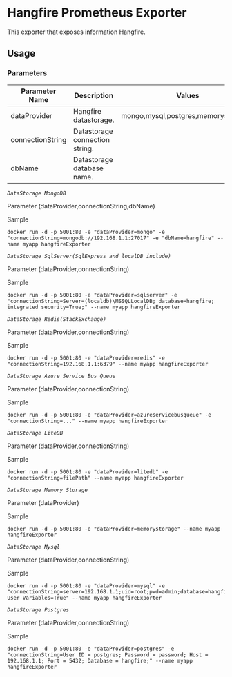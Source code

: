 # Hangfire Prometheus Exporter

This exporter that exposes information Hangfire.

Usage
---

### Parameters                                                                             

|  Parameter Name  | Description                    | Values                                      |
| ---------------- |--------------------------------|---------------------------------------------|
| dataProvider     | Hangfire datastorage.          | mongo,mysql,postgres,memorystorage...       |
| connectionString | Datastorage connection string. |                                             |
| dbName           | Datastorage database name.     |                                             |


*`DataStorage MongoDB`*

Parameter (dataProvider,connectionString,dbName)

Sample

```docker
docker run -d -p 5001:80 -e "dataProvider=mongo" -e "connectionString=mongodb://192.168.1.1:27017" -e "dbName=hangfire" --name myapp hangfireExporter
```


*`DataStorage SqlServer(SqlExpress and localDB include)`*

Parameter (dataProvider,connectionString)

Sample

```docker
docker run -d -p 5001:80 -e "dataProvider=sqlserver" -e "connectionString=Server=(localdb)\MSSQLLocalDB; database=hangfire; integrated security=True;" --name myapp hangfireExporter
```

*`DataStorage Redis(StackExchange)`*

Parameter (dataProvider,connectionString)

Sample

```docker
docker run -d -p 5001:80 -e "dataProvider=redis" -e "connectionString=192.168.1.1:6379" --name myapp hangfireExporter
```


*`DataStorage Azure Service Bus Queue`*

Parameter (dataProvider,connectionString)

Sample

```docker
docker run -d -p 5001:80 -e "dataProvider=azureservicebusqueue" -e "connectionString=..." --name myapp hangfireExporter
```

*`DataStorage LiteDB`*

Parameter (dataProvider,connectionString)

Sample

```docker
docker run -d -p 5001:80 -e "dataProvider=litedb" -e "connectionString=filePath" --name myapp hangfireExporter
```

*`DataStorage Memory Storage`*

Parameter (dataProvider)

Sample

```docker
docker run -d -p 5001:80 -e "dataProvider=memorystorage" --name myapp hangfireExporter
```


*`DataStorage Mysql`*

Parameter (dataProvider,connectionString)

Sample

```docker
docker run -d -p 5001:80 -e "dataProvider=mysql" -e "connectionString=server=192.168.1.1;uid=root;pwd=admin;database=hangfire;Allow User Variables=True" --name myapp hangfireExporter
```


*`DataStorage Postgres`*

Parameter (dataProvider,connectionString)

Sample

```docker
docker run -d -p 5001:80 -e "dataProvider=postgres" -e "connectionString=User ID = postgres; Password = password; Host = 192.168.1.1; Port = 5432; Database = hangfire;" --name myapp hangfireExporter
```

